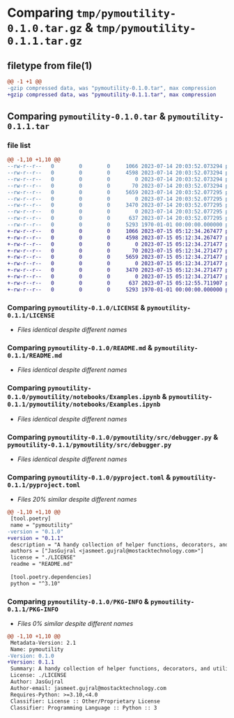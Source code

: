 # Comparing `tmp/pymoutility-0.1.0.tar.gz` & `tmp/pymoutility-0.1.1.tar.gz`

## filetype from file(1)

```diff
@@ -1 +1 @@
-gzip compressed data, was "pymoutility-0.1.0.tar", max compression
+gzip compressed data, was "pymoutility-0.1.1.tar", max compression
```

## Comparing `pymoutility-0.1.0.tar` & `pymoutility-0.1.1.tar`

### file list

```diff
@@ -1,10 +1,10 @@
--rw-r--r--   0        0        0     1066 2023-07-14 20:03:52.073294 pymoutility-0.1.0/LICENSE
--rw-r--r--   0        0        0     4598 2023-07-14 20:03:52.073294 pymoutility-0.1.0/README.md
--rw-r--r--   0        0        0        0 2023-07-14 20:03:52.073294 pymoutility-0.1.0/pymoutility/__init__.py
--rw-r--r--   0        0        0       70 2023-07-14 20:03:52.073294 pymoutility-0.1.0/pymoutility/decorators.py
--rw-r--r--   0        0        0     5659 2023-07-14 20:03:52.077295 pymoutility-0.1.0/pymoutility/notebooks/Examples.ipynb
--rw-r--r--   0        0        0        0 2023-07-14 20:03:52.077295 pymoutility-0.1.0/pymoutility/src/__init__.py
--rw-r--r--   0        0        0     3470 2023-07-14 20:03:52.077295 pymoutility-0.1.0/pymoutility/src/debugger.py
--rw-r--r--   0        0        0        0 2023-07-14 20:03:52.077295 pymoutility-0.1.0/pymoutility/src/logger_setup.py
--rw-r--r--   0        0        0      637 2023-07-14 20:03:52.077295 pymoutility-0.1.0/pyproject.toml
--rw-r--r--   0        0        0     5293 1970-01-01 00:00:00.000000 pymoutility-0.1.0/PKG-INFO
+-rw-r--r--   0        0        0     1066 2023-07-15 05:12:34.267477 pymoutility-0.1.1/LICENSE
+-rw-r--r--   0        0        0     4598 2023-07-15 05:12:34.267477 pymoutility-0.1.1/README.md
+-rw-r--r--   0        0        0        0 2023-07-15 05:12:34.271477 pymoutility-0.1.1/pymoutility/__init__.py
+-rw-r--r--   0        0        0       70 2023-07-15 05:12:34.271477 pymoutility-0.1.1/pymoutility/decorators.py
+-rw-r--r--   0        0        0     5659 2023-07-15 05:12:34.271477 pymoutility-0.1.1/pymoutility/notebooks/Examples.ipynb
+-rw-r--r--   0        0        0        0 2023-07-15 05:12:34.271477 pymoutility-0.1.1/pymoutility/src/__init__.py
+-rw-r--r--   0        0        0     3470 2023-07-15 05:12:34.271477 pymoutility-0.1.1/pymoutility/src/debugger.py
+-rw-r--r--   0        0        0        0 2023-07-15 05:12:34.271477 pymoutility-0.1.1/pymoutility/src/logger_setup.py
+-rw-r--r--   0        0        0      637 2023-07-15 05:12:55.711907 pymoutility-0.1.1/pyproject.toml
+-rw-r--r--   0        0        0     5293 1970-01-01 00:00:00.000000 pymoutility-0.1.1/PKG-INFO
```

### Comparing `pymoutility-0.1.0/LICENSE` & `pymoutility-0.1.1/LICENSE`

 * *Files identical despite different names*

### Comparing `pymoutility-0.1.0/README.md` & `pymoutility-0.1.1/README.md`

 * *Files identical despite different names*

### Comparing `pymoutility-0.1.0/pymoutility/notebooks/Examples.ipynb` & `pymoutility-0.1.1/pymoutility/notebooks/Examples.ipynb`

 * *Files identical despite different names*

### Comparing `pymoutility-0.1.0/pymoutility/src/debugger.py` & `pymoutility-0.1.1/pymoutility/src/debugger.py`

 * *Files identical despite different names*

### Comparing `pymoutility-0.1.0/pyproject.toml` & `pymoutility-0.1.1/pyproject.toml`

 * *Files 20% similar despite different names*

```diff
@@ -1,10 +1,10 @@
 [tool.poetry]
 name = "pymoutility"
-version = "0.1.0"
+version = "0.1.1"
 description = "A handy collection of helper functions, decorators, and utilities designed to streamline and simplify your Python 🐍 development experience. It provides powerful tools to make your code cleaner, more readable, and easier to debug."
 authors = ["JasGujral <jasmeet.gujral@mostacktechnology.com>"]
 license = "./LICENSE"
 readme = "README.md"
 
 [tool.poetry.dependencies]
 python = "^3.10"
```

### Comparing `pymoutility-0.1.0/PKG-INFO` & `pymoutility-0.1.1/PKG-INFO`

 * *Files 0% similar despite different names*

```diff
@@ -1,10 +1,10 @@
 Metadata-Version: 2.1
 Name: pymoutility
-Version: 0.1.0
+Version: 0.1.1
 Summary: A handy collection of helper functions, decorators, and utilities designed to streamline and simplify your Python 🐍 development experience. It provides powerful tools to make your code cleaner, more readable, and easier to debug.
 License: ./LICENSE
 Author: JasGujral
 Author-email: jasmeet.gujral@mostacktechnology.com
 Requires-Python: >=3.10,<4.0
 Classifier: License :: Other/Proprietary License
 Classifier: Programming Language :: Python :: 3
```

